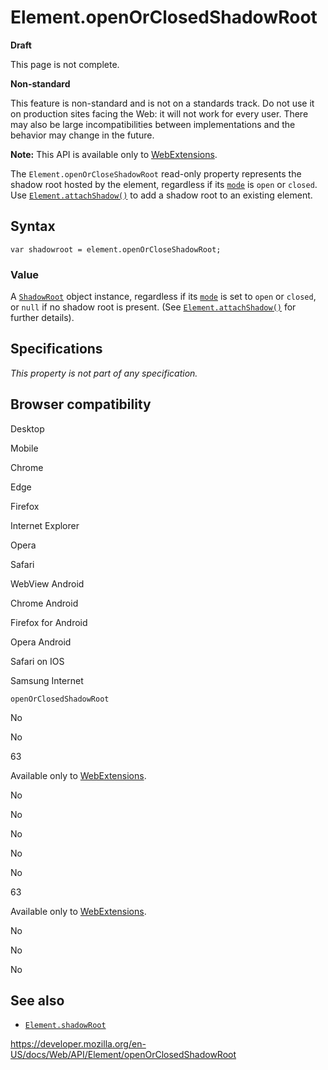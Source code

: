 Element.openOrClosedShadowRoot
==============================

**Draft**

This page is not complete.

**Non-standard**

This feature is non-standard and is not on a standards track. Do not use it on production sites facing the Web: it will not work for every user. There may also be large incompatibilities between implementations and the behavior may change in the future.

**Note:** This API is available only to [WebExtensions](https://developer.mozilla.org/en-US/docs/Mozilla/Add-ons/WebExtensions).

The `Element.openOrCloseShadowRoot` read-only property represents the shadow root hosted by the element, regardless if its [`mode`](../shadowroot/mode) is `open` or `closed`. Use [`Element.attachShadow()`](attachshadow) to add a shadow root to an existing element.

Syntax
------

    var shadowroot = element.openOrCloseShadowRoot;

### Value

A [`ShadowRoot`](../shadowroot) object instance, regardless if its [`mode`](../shadowroot/mode) is set to `open` or `closed`, or `null` if no shadow root is present. (See [`Element.attachShadow()`](attachshadow) for further details).

Specifications
--------------

*This property is not part of any specification.*

Browser compatibility
---------------------

Desktop

Mobile

Chrome

Edge

Firefox

Internet Explorer

Opera

Safari

WebView Android

Chrome Android

Firefox for Android

Opera Android

Safari on IOS

Samsung Internet

`openOrClosedShadowRoot`

No

No

63

Available only to [WebExtensions](https://developer.mozilla.org/docs/Mozilla/Add-ons/WebExtensions).

No

No

No

No

No

63

Available only to [WebExtensions](https://developer.mozilla.org/docs/Mozilla/Add-ons/WebExtensions).

No

No

No

See also
--------

-   [`Element.shadowRoot`](shadowroot)

<a href="https://developer.mozilla.org/en-US/docs/Web/API/Element/openOrClosedShadowRoot" class="_attribution-link">https://developer.mozilla.org/en-US/docs/Web/API/Element/openOrClosedShadowRoot</a>
